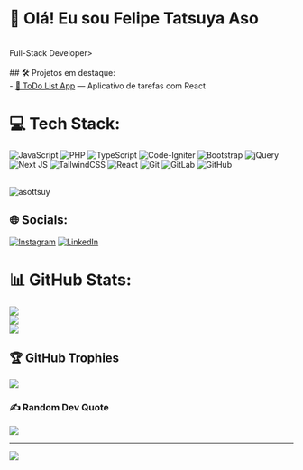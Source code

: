 # 👋 Olá! Eu sou Felipe Tatsuya Aso<br>
<br>Full-Stack Developer><br>
<br>## 🛠️ Projetos em destaque:<br>- [📱 ToDo List App](https://github.com/asottsuy/todo-list) — Aplicativo de tarefas com React<br>
# 💻 Tech Stack:
![JavaScript](https://img.shields.io/badge/javascript-%23323330.svg?style=for-the-badge&logo=javascript&logoColor=%23F7DF1E) ![PHP](https://img.shields.io/badge/php-%23777BB4.svg?style=for-the-badge&logo=php&logoColor=white) ![TypeScript](https://img.shields.io/badge/typescript-%23007ACC.svg?style=for-the-badge&logo=typescript&logoColor=white) ![Code-Igniter](https://img.shields.io/badge/CodeIgniter-%23EF4223.svg?style=for-the-badge&logo=codeIgniter&logoColor=white) ![Bootstrap](https://img.shields.io/badge/bootstrap-%238511FA.svg?style=for-the-badge&logo=bootstrap&logoColor=white) ![jQuery](https://img.shields.io/badge/jquery-%230769AD.svg?style=for-the-badge&logo=jquery&logoColor=white) ![Next JS](https://img.shields.io/badge/Next-black?style=for-the-badge&logo=next.js&logoColor=white) ![TailwindCSS](https://img.shields.io/badge/tailwindcss-%2338B2AC.svg?style=for-the-badge&logo=tailwind-css&logoColor=white) ![React](https://img.shields.io/badge/react-%2320232a.svg?style=for-the-badge&logo=react&logoColor=%2361DAFB) ![Git](https://img.shields.io/badge/git-%23F05033.svg?style=for-the-badge&logo=git&logoColor=white) ![GitLab](https://img.shields.io/badge/gitlab-%23181717.svg?style=for-the-badge&logo=gitlab&logoColor=white) ![GitHub](https://img.shields.io/badge/github-%23121011.svg?style=for-the-badge&logo=github&logoColor=white)

<br>![asottsuy](https://github-readme-stats.vercel.app/api?username=asottsuy&show_icons=true&theme=radical)<br>


## 🌐 Socials:
[![Instagram](https://img.shields.io/badge/Instagram-%23E4405F.svg?logo=Instagram&logoColor=white)](https://instagram.com/_ttsuy) [![LinkedIn](https://img.shields.io/badge/LinkedIn-%230077B5.svg?logo=linkedin&logoColor=white)](https://linkedin.com/in/FelipeTatsuyaAso) 


# 📊 GitHub Stats:
![](https://github-readme-stats.vercel.app/api?username=asottsuy&theme=dark&hide_border=false&include_all_commits=false&count_private=false)<br/>
![](https://nirzak-streak-stats.vercel.app/?user=asottsuy&theme=dark&hide_border=false)<br/>
![](https://github-readme-stats.vercel.app/api/top-langs/?username=asottsuy&theme=dark&hide_border=false&include_all_commits=false&count_private=false&layout=compact)

## 🏆 GitHub Trophies
![](https://github-profile-trophy.vercel.app/?username=asottsuy&theme=tokyonight&no-frame=true&no-bg=false&margin-w=4)

### ✍️ Random Dev Quote
![](https://quotes-github-readme.vercel.app/api?type=horizontal&theme=tokyonight)

---
[![](https://visitcount.itsvg.in/api?id=asottsuy&icon=8&color=1)](https://visitcount.itsvg.in)

<!-- Proudly created with GPRM ( https://gprm.itsvg.in ) -->
